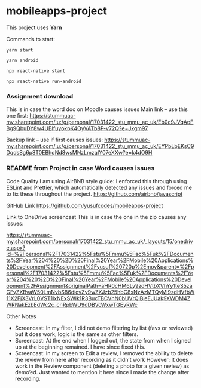 # mobileapps-project

This project uses **Yarn**

Commands to start:
```
yarn start

yarn android
```

```
npx react-native start

npx react-native run-android
```

### Assignment download

This is in case the word doc on Moodle causes issues
Main link – use this one first:
https://stummuac-my.sharepoint.com/:u:/g/personal/17031422_stu_mmu_ac_uk/Eb0c9JVqApFBg9QbuDY8w4UBIfuyokpK4OyVATb8P-v72Q?e=Jkgm97

Backup link – use if first causes issues:
https://stummuac-my.sharepoint.com/:u:/g/personal/17031422_stu_mmu_ac_uk/EYPbLbEKsC9DqdsSg6p8T0EBhqNd8wsMNzLmzqIY07eXXw?e=k4dO9H

### README from Project in case Word causes issues

Code Quality
I am using AirBNB style guide:
I enforced this through using ESLint and Prettier, which automatically detected any issues and forced me to fix these throughout the project. https://github.com/airbnb/javascript

GitHub Link
https://github.com/yusufcodes/mobileapps-project

Link to OneDrive screencast
This is in case the one in the zip causes any issues:

https://stummuac-my.sharepoint.com/personal/17031422_stu_mmu_ac_uk/_layouts/15/onedrive.aspx?id=%2Fpersonal%2F17031422%5Fstu%5Fmmu%5Fac%5Fuk%2FDocuments%2FYear%204%20%2D%20Final%20Year%2FMobile%20Applications%20Development%2FAssignment%2Fyusuf%20720p%2Emov&parent=%2Fpersonal%2F17031422%5Fstu%5Fmmu%5Fac%5Fuk%2FDocuments%2FYear%204%20%2D%20Final%20Year%2FMobile%20Applications%20Development%2FAssignment&originalPath=aHR0cHM6Ly9zdHVtbXVhYy1teS5zaGFyZXBvaW50LmNvbS86djovZy9wZXJzb25hbC8xNzAzMTQyMl9zdHVfbW11X2FjX3VrL0VST1lxNExSWlk1R3BucTBCVnN0bUVrQlBleEJUak9XWDM4ZWRNakEzbEdWc2c_cnRpbWU9dDBVcWxwTGEyRWc

Other Notes
-	Screencast: In my filter, I did not demo filtering by list (favs or reviewed) but it does work, logic is the same as other filters.
-	Screencast: At the end when I logged out, the state from when I signed up at the beginning remained. I have since fixed this.
-	Screencast: In my screen to Edit a review, I removed the ability to delete the review from here after recording as it didn’t work
However: It does work in the Review component (deleting a photo for a given review) as demo’ed. Just wanted to mention it here since I made the change after recording.

